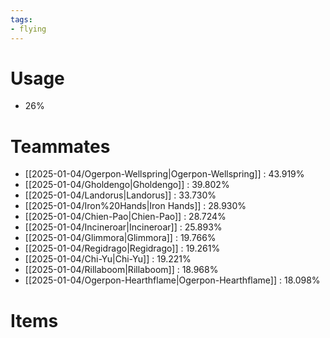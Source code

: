 ```yaml
---
tags:
- flying
---
```

# Usage
- 26%
# Teammates
- [[2025-01-04/Ogerpon-Wellspring|Ogerpon-Wellspring]] : 43.919%
- [[2025-01-04/Gholdengo|Gholdengo]] : 39.802%
- [[2025-01-04/Landorus|Landorus]] : 33.730%
- [[2025-01-04/Iron%20Hands|Iron Hands]] : 28.930%
- [[2025-01-04/Chien-Pao|Chien-Pao]] : 28.724%
- [[2025-01-04/Incineroar|Incineroar]] : 25.893%
- [[2025-01-04/Glimmora|Glimmora]] : 19.766%
- [[2025-01-04/Regidrago|Regidrago]] : 19.261%
- [[2025-01-04/Chi-Yu|Chi-Yu]] : 19.221%
- [[2025-01-04/Rillaboom|Rillaboom]] : 18.968%
- [[2025-01-04/Ogerpon-Hearthflame|Ogerpon-Hearthflame]] : 18.098%
# Items